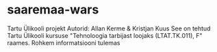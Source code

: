 # saaremaa-wars
Tartu Ülikooli projekt
Autorid: Allan Kerme & Kristjan Kuus
See on tehtud Tartu Ülikooli kursuse "Tehnoloogia tarbijast loojaks (LTAT.TK.011), F" raames.
Rohkem informatsiooni tulemas
